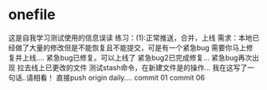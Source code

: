 # onefile
这是自我学习测试使用的信息误读
练习：(1):正常推送，合并，上线
需求：本地已经做了大量的修改但是不能恢复且不能提交，可是有一个紧急bug 需要你马上修复并上线....
紧急bug已修复。可以上线了
紧急bug2已完成修复...
紧急bug再次出现
拉去线上已更改的文件
测试stash命令，在新建文件是的操作...
我在这写了一句话..请相看！
直接push origin daily....
commit 01
commit 06
